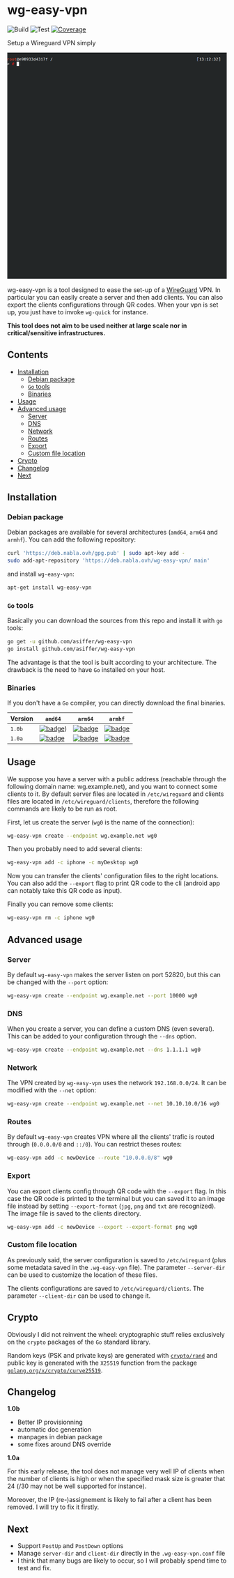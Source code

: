 # wg-easy-vpn

![Build](https://github.com/asiffer/wg-easy-vpn/workflows/Build/badge.svg)
![Test](https://github.com/asiffer/wg-easy-vpn/workflows/Test/badge.svg)
[![Coverage](https://codecov.io/gh/asiffer/wg-easy-vpn/branch/master/graph/badge.svg)](https://codecov.io/gh/asiffer/wg-easy-vpn)



Setup a Wireguard VPN simply

![demo](assets/demo.gif)

wg-easy-vpn is a tool designed to ease the set-up of a
[WireGuard](https://www.wireguard.com/) VPN. In particular you can easily create a server
and then add clients. You can also export the clients
configurations through QR codes.
When your vpn is set up, you just have to invoke `wg-quick`
for instance.

**This tool does not aim to be used neither at large scale nor in critical/sensitive infrastructures.**

## Contents

- [Installation](#installation)
    - [Debian package](#debian-package)
    - [`Go` tools](#go-tools)
    - [Binaries](#binaries)
- [Usage](#usage)
- [Advanced usage](#advanced-usage)
    - [Server](#server)
    - [DNS](#dns)
    - [Network](#network)
    - [Routes](#routes)
    - [Export](#export)
    - [Custom file location](#custom-file-location)
- [Crypto](#crypto)
- [Changelog](#changelog)
- [Next](#next)

## Installation

### Debian package

Debian packages are available for several architectures (`amd64`, `arm64` and `armhf`). You can add the following repository:

```bash
curl 'https://deb.nabla.ovh/gpg.pub' | sudo apt-key add -
sudo add-apt-repository 'https://deb.nabla.ovh/wg-easy-vpn/ main'
```
and install `wg-easy-vpn`:
```bash
apt-get install wg-easy-vpn
```

### `Go` tools

Basically you can download the sources from this repo and install it with
`go` tools:

```bash
go get -u github.com/asiffer/wg-easy-vpn
go install github.com/asiffer/wg-easy-vpn
```

The advantage is that the tool is built according to your architecture. The drawback is the need to have `Go` installed on your host.

### Binaries

If you don't have a `Go` compiler, you can directly download the final binaries.

| Version | `amd64` | `arm64` | `armhf` |
|---------|---------|---------|---------|
| `1.0b`  | [![badge](https://img.shields.io/badge/1.0b-amd64-00ADD8?style=flat-square&logo=go)](https://github.com/asiffer/wg-easy-vpn/releases/download/v1.0b/wg-easy-vpn-amd64)) | [![badge](https://img.shields.io/badge/1.0b-arm64-00ADD8?style=flat-square&logo=go)](https://github.com/asiffer/wg-easy-vpn/releases/download/v1.0b/wg-easy-vpn-arm64) | [![badge](https://img.shields.io/badge/1.0b-armhf-00ADD8?style=flat-square&logo=go)](https://github.com/asiffer/wg-easy-vpn/releases/download/v1.0b/wg-easy-vpn-armhf) |
| `1.0a`  | [![badge](https://img.shields.io/badge/1.0a-amd64-00ADD8?style=flat-square&logo=go)](https://github.com/asiffer/wg-easy-vpn/releases/download/1.0a/wg-easy-vpn-amd64) | [![badge](https://img.shields.io/badge/1.0a-arm64-00ADD8?style=flat-square&logo=go)](https://github.com/asiffer/wg-easy-vpn/releases/download/1.0a/wg-easy-vpn-arm64) | [![badge](https://img.shields.io/badge/1.0a-armhf-00ADD8?style=flat-square&logo=go)](https://github.com/asiffer/wg-easy-vpn/releases/download/1.0a/wg-easy-vpn-armhf)

<!-- ### Debian package

Debian packages are also available for different architectures
to distribute `wg-easy-vpn` to various debian-like platforms.

[![badge](https://img.shields.io/badge/debian-amd64-A81D33?style=flat-square&logo=debian)](https://github.com/asiffer/wg-easy-vpn/releases/download/1.0a/wg-easy-vpn_1.0a_amd64.deb)
[![badge](https://img.shields.io/badge/debian-arm64-A81D33?style=flat-square&logo=debian)](https://github.com/asiffer/wg-easy-vpn/releases/download/1.0a/wg-easy-vpn_1.0a_arm64.deb)
[![badge](https://img.shields.io/badge/debian-armhf-A81D33?style=flat-square&logo=debian)](https://github.com/asiffer/wg-easy-vpn/releases/download/1.0a/wg-easy-vpn_1.0a_armhf.deb) -->

## Usage

We suppose you have a server with a public address
(reachable through the following domain name: wg.example.net), and you
want to connect some clients to it. 
By default server files are located in `/etc/wireguard` and clients
files are located in `/etc/wireguard/clients`, therefore the following
commands are likely to be run as root.

First, let us create the server (`wg0` is the name of the connection):

```bash
wg-easy-vpn create --endpoint wg.example.net wg0
```

Then you probably need to add several clients:

```bash
wg-easy-vpn add -c iphone -c myDesktop wg0
```

Now you can transfer the clients' configuration files
to the right locations. You can also add the `--export`
flag to print QR code to the cli (android app can notably take 
this QR code as input).

Finally you can remove some clients:
```bash
wg-easy-vpn rm -c iphone wg0
```

## Advanced usage

### Server

By default `wg-easy-vpn` makes the server listen on port 52820, but this 
can be changed with the `--port` option:

```bash
wg-easy-vpn create --endpoint wg.example.net --port 10000 wg0
```


### DNS

When you create a server, you can define a custom DNS (even several). This can be added to your configuration through the `--dns` option.

```bash
wg-easy-vpn create --endpoint wg.example.net --dns 1.1.1.1 wg0
```


### Network

The VPN created by `wg-easy-vpn` uses the network `192.168.0.0/24`. It can be modified with the `--net` option:

```bash
wg-easy-vpn create --endpoint wg.example.net --net 10.10.10.0/16 wg0
```



### Routes

By default `wg-easy-vpn` creates VPN where all the clients' trafic is 
routed through (`0.0.0.0/0` and `::/0`). You can restrict theses routes:

```bash
wg-easy-vpn add -c newDevice --route "10.0.0.0/8" wg0
```

### Export

You can export clients config through QR code with the `--export` flag.
In this case the QR code is printed to the terminal but you can saved it
to an image file instead by setting `--export-format` (`jpg`, `png` and `txt` are recognized). The image file is saved to the clients directory.

```bash
wg-easy-vpn add -c newDevice --export --export-format png wg0
```


### Custom file location

As previously said, the server configuration is saved to `/etc/wireguard` 
(plus some metadata saved in the `.wg-easy-vpn` file). The parameter 
`--server-dir` can be used to customize the location of these files.

The clients configurations are saved to `/etc/wireguard/clients`. 
The parameter `--client-dir` can be used to change it.


## Crypto

Obviously I did not reinvent the wheel: cryptographic stuff relies exclusively on the `crypto` packages of the `Go` standard library.

Random keys (PSK and private keys) are generated with [`crypto/rand`](https://golang.org/pkg/crypto/rand/) and public key is generated with the `X25519` function from the package [`golang.org/x/crypto/curve25519`](https://pkg.go.dev/golang.org/x/crypto/curve25519?tab=doc).

## Changelog

**1.0b**
 - Better IP provisionning 
 - automatic doc generation
 - manpages in debian package
 - some fixes around DNS override

**1.0a**

For this early release, the tool does not manage very well IP of clients when the number of 
clients is high or when the specified mask size is greater that 24 (/30 may not be well supported for instance).

Moreover, the IP (re-)assignement is likely to fail after a client has been removed. I will try to fix it firstly.

## Next 

- Support `PostUp` and `PostDown` options
- Manage `server-dir` and `client-dir` directly in the `.wg-easy-vpn.conf` file
- I think that many bugs are likely to occur, so I will probably spend time to test and fix.

